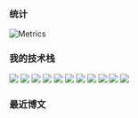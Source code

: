 ### 统计

![Metrics](https://metrics.lecoq.io/qi1x?template=classic&base=header%2C%20activity%2C%20community%2C%20repositories%2C%20metadata&base.indepth=false&base.hireable=false&base.skip=false&config.timezone=Asia%2FShanghai)

### 我的技术栈

<img src="https://img.shields.io/badge/-HTML5-E34F26?style=flat-square&logo=html5&logoColor=white" /> <img src="https://img.shields.io/badge/-CSS3-97ca00?style=flat-square&logo=css3&logoColor=white" /> <img src="https://img.shields.io/badge/-JavaScript-7f2acf?style=flat-square&logo=javascript&logoColor=white" /> <img src="(https://img.shields.io/badge/-Java-007396?style=flat-square&logo=java&logoColor=ffffff" /> <img src="https://img.shields.io/badge/-Django-2fc1a0?style=flat-square&logo=django&logoColor=white" /> <img src="https://img.shields.io/badge/-Flask-9a3eb6?style=flat-square&logo=flask&logoColor=white" /> <img src="https://img.shields.io/badge/-FastAPI-a18c00?style=flat-square&logo=FastAPI&logoColor=white" /> <img src="https://img.shields.io/badge/-MySQL-87d15f?style=flat-square&logo=MySQL&logoColor=white" /> <img src="https://img.shields.io/badge/-Redis-red?style=flat-square&logo=redis&logoColor=white" /> <img src="https://img.shields.io/badge/-Linux-gray?style=flat-square&logo=linux&logoColor=white" /> <img src="https://img.shields.io/badge/-MongoDB-281D0E?style=flat-square&logo=mongodb&logoColor=white" /> 

 ### 最近博文

<!-- BLOG-POST-LIST:START -->
<!-- BLOG-POST-LIST:END -->
